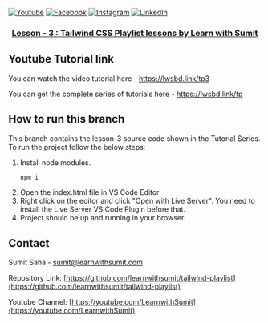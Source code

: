 [![Youtube][youtube-shield]][youtube-url]
[![Facebook][facebook-shield]][facebook-url]
[![Instagram][instagram-shield]][instagram-url]
[![LinkedIn][linkedin-shield]][linkedin-url]

<p align="center">
  <h3 align="center"><a href="https://github.com/learnwithsumit/tailwind-playlist">Lesson - 3 : Tailwind CSS Playlist lessons by Learn with Sumit</a></h3>
</p>

## Youtube Tutorial link

You can watch the video tutorial here - https://lwsbd.link/tp3

You can get the complete series of tutorials here - https://lwsbd.link/tp

## How to run this branch

This branch contains the lesson-3 source code shown in the Tutorial Series. To run the project follow the below steps:

1. Install node modules.
   ```sh
   npm i
   ```
2. Open the index.html file in VS Code Editor
3. Right click on the editor and click "Open with Live Server". You need to install the Live Server VS Code Plugin before that.
4. Project should be up and running in your browser.

<!-- CONTACT -->

## Contact

Sumit Saha - [sumit@learnwithsumit.com](mailto:sumit@learnwithsumit.com)

Repository Link: [https://github.com/learnwithsumit/tailwind-playlist](https://github.com/learnwithsumit/tailwind-playlist)

Youtube Channel: [https://youtube.com/LearnwithSumit](https://youtube.com/LearnwithSumit)

<!-- MARKDOWN LINKS & IMAGES -->

[youtube-shield]: https://img.shields.io/badge/-Youtube-black.svg?style=flat-square&logo=youtube&color=555&logoColor=white
[youtube-url]: https://youtube.com/LearnwithSumit
[facebook-shield]: https://img.shields.io/badge/-Facebook-black.svg?style=flat-square&logo=facebook&color=555&logoColor=white
[facebook-url]: https://facebook.com/letslearnwithsumit
[instagram-shield]: https://img.shields.io/badge/-Instagram-black.svg?style=flat-square&logo=instagram&color=555&logoColor=white
[instagram-url]: https://instagram.com/learnwithsumit
[linkedin-shield]: https://img.shields.io/badge/-LinkedIn-black.svg?style=flat-square&logo=linkedin&colorB=555
[linkedin-url]: https://linkedin.com/company/learnwithsumit
